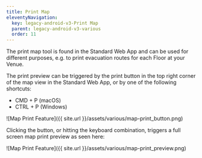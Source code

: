 ```yaml
---
title: Print Map
eleventyNavigation:
  key: legacy-android-v3-Print Map
  parent: legacy-android-v3-various
  order: 11
---
```


The print map tool is found in the Standard Web App and can be used for different purposes, e.g. to print evacuation routes for each Floor at your Venue.

The print preview can be triggered by the print button in the top right corner of the map view in the Standard Web App, or by one of the following shortcuts:

* CMD + P (macOS)
* CTRL + P (Windows)

![Map Print Feature]({{ site.url }}/assets/various/map-print_button.png)

Clicking the button, or hitting the keyboard combination, triggers a full screen map print preview as seen here:

![Map Print Feature]({{ site.url }}/assets/various/map-print_preview.png)

